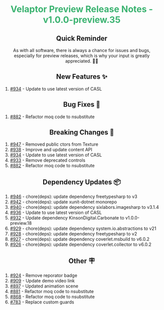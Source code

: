 <h1 align="center" style="color: mediumseagreen;font-weight: bold;">
Velaptor Preview Release Notes - v1.0.0-preview.35
</h1>

<h2 align="center" style="font-weight: bold;">Quick Reminder</h2>

<div align="center">

As with all software, there is always a chance for issues and bugs, especially for preview releases, which is why your input is greatly appreciated. 🙏🏼
</div>

<h2 align="center" style="font-weight: bold;">New Features ✨</h2>

1. [#934](https://github.com/KinsonDigital/Velaptor/issues/934) - Update to use latest version of CASL

<h2 align="center" style="font-weight: bold;">Bug Fixes 🐛</h2>

1. [#882](https://github.com/KinsonDigital/Velaptor/issues/882) - Refactor moq code to nsubstitute

<h2 align="center" style="font-weight: bold;">Breaking Changes 🧨</h2>

1. [#947](https://github.com/KinsonDigital/Velaptor/issues/947) - Removed public ctors from Texture
2. [#938](https://github.com/KinsonDigital/Velaptor/issues/938) - Improve and update content API
3. [#934](https://github.com/KinsonDigital/Velaptor/issues/934) - Update to use latest version of CASL
4. [#933](https://github.com/KinsonDigital/Velaptor/issues/933) - Remove deprecated controls
5. [#882](https://github.com/KinsonDigital/Velaptor/issues/882) - Refactor moq code to nsubstitute

<h2 align="center" style="font-weight: bold;">Dependency Updates 📦</h2>

1. [#946](https://github.com/KinsonDigital/Velaptor/pull/946) - chore(deps): update dependency freetypesharp to v3
2. [#942](https://github.com/KinsonDigital/Velaptor/pull/942) - chore(deps): update xunit-dotnet monorepo
3. [#940](https://github.com/KinsonDigital/Velaptor/pull/940) - chore(deps): update dependency sixlabors.imagesharp to v3.1.4
4. [#936](https://github.com/KinsonDigital/Velaptor/pull/936) - Update to use latest version of CASL
5. [#932](https://github.com/KinsonDigital/Velaptor/pull/932) - Update dependency KinsonDigital.Carbonate to v1.0.0-preview.18
6. [#929](https://github.com/KinsonDigital/Velaptor/pull/929) - chore(deps): update dependency system.io.abstractions to v21
7. [#928](https://github.com/KinsonDigital/Velaptor/pull/928) - chore(deps): update dependency freetypesharp to v2
8. [#927](https://github.com/KinsonDigital/Velaptor/pull/927) - chore(deps): update dependency coverlet.msbuild to v6.0.2
9. [#926](https://github.com/KinsonDigital/Velaptor/pull/926) - chore(deps): update dependency coverlet.collector to v6.0.2

<h2 align="center" style="font-weight: bold;">Other 🪧</h2>

1. [#924](https://github.com/KinsonDigital/Velaptor/issues/924) - Remove reporator badge
2. [#909](https://github.com/KinsonDigital/Velaptor/issues/909) - Update demo video link
3. [#897](https://github.com/KinsonDigital/Velaptor/issues/897) - Updated animation scene
4. [#881](https://github.com/KinsonDigital/Velaptor/issues/881) - Refactor moq code to nsubstitute
5. [#868](https://github.com/KinsonDigital/Velaptor/issues/868) - Refactor moq code to nsubstitute
6. [#783](https://github.com/KinsonDigital/Velaptor/issues/783) - Replace custom guards
